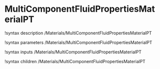 <!-- MOOSE Documentation Stub: Remove this when content is added. -->

# MultiComponentFluidPropertiesMaterialPT
!syntax description /Materials/MultiComponentFluidPropertiesMaterialPT

!syntax parameters /Materials/MultiComponentFluidPropertiesMaterialPT

!syntax inputs /Materials/MultiComponentFluidPropertiesMaterialPT

!syntax children /Materials/MultiComponentFluidPropertiesMaterialPT

